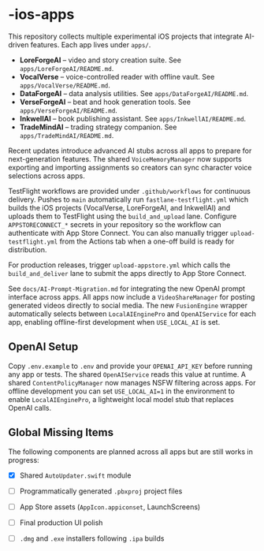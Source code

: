 # -ios-apps

This repository collects multiple experimental iOS projects that integrate AI-driven features. Each app lives under `apps/`.

- **LoreForgeAI** – video and story creation suite. See `apps/LoreForgeAI/README.md`.
- **VocalVerse** – voice-controlled reader with offline vault. See `apps/VocalVerse/README.md`.
- **DataForgeAI** – data analysis utilities. See `apps/DataForgeAI/README.md`.
- **VerseForgeAI** – beat and hook generation tools. See `apps/VerseForgeAI/README.md`.
- **InkwellAI** – book publishing assistant. See `apps/InkwellAI/README.md`.
- **TradeMindAI** – trading strategy companion. See `apps/TradeMindAI/README.md`.

Recent updates introduce advanced AI stubs across all apps to prepare for next-generation features.
The shared `VoiceMemoryManager` now supports exporting and importing assignments
so creators can sync character voice selections across apps.

TestFlight workflows are provided under `.github/workflows` for continuous delivery.
Pushes to `main` automatically run `fastlane-testflight.yml` which builds the iOS
projects (VocalVerse, LoreForgeAI, and InkwellAI) and uploads them to TestFlight
using the `build_and_upload` lane. Configure `APPSTORECONNECT_*` secrets in your
repository so the workflow can authenticate with App Store Connect. You can also
manually trigger `upload-testflight.yml` from the Actions tab when a one-off
build is ready for distribution.

For production releases, trigger `upload-appstore.yml` which calls the
`build_and_deliver` lane to submit the apps directly to App Store Connect.

See `docs/AI-Prompt-Migration.md` for integrating the new OpenAI prompt interface across apps.
All apps now include a `VideoShareManager` for posting generated videos directly to social media.
The new `FusionEngine` wrapper automatically selects between `LocalAIEnginePro` and `OpenAIService` for each app, enabling offline-first development when `USE_LOCAL_AI` is set.


## OpenAI Setup

Copy `.env.example` to `.env` and provide your `OPENAI_API_KEY` before running any app or tests. The shared `OpenAIService` reads this value at runtime.
A shared `ContentPolicyManager` now manages NSFW filtering across apps.
For offline development you can set `USE_LOCAL_AI=1` in the environment to enable `LocalAIEnginePro`, a lightweight local model stub that replaces OpenAI calls.

## Global Missing Items

The following components are planned across all apps but are still works in progress:

- [x] Shared `AutoUpdater.swift` module
- [ ] Programmatically generated `.pbxproj` project files
- [ ] App Store assets (`AppIcon.appiconset`, LaunchScreens)
- [ ] Final production UI polish
- [ ] `.dmg` and `.exe` installers following `.ipa` builds

